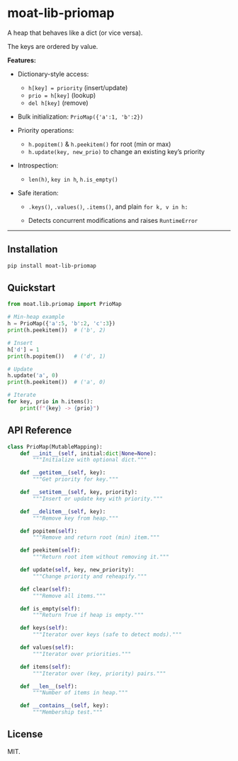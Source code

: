 
# moat-lib-priomap

A heap that behaves like a dict (or vice versa).

The keys are ordered by value.

**Features:**

* Dictionary-style access:

  * `h[key] = priority` (insert/update)
  * `prio = h[key]` (lookup)
  * `del h[key]` (remove)

* Bulk initialization: `PrioMap({'a':1, 'b':2})`

* Priority operations:

  * `h.popitem()` & `h.peekitem()` for root (min or max)
  * `h.update(key, new_prio)` to change an existing key’s priority

* Introspection:

  * `len(h)`, `key in h`, `h.is_empty()`

* Safe iteration:

  * `.keys()`, `.values()`, `.items()`, and plain `for k, v in h:`

  * Detects concurrent modifications and raises `RuntimeError`

---

## Installation

```bash
pip install moat-lib-priomap
```

## Quickstart

```python
from moat.lib.priomap import PrioMap

# Min-heap example
h = PrioMap({'a':5, 'b':2, 'c':3})
print(h.peekitem())  # ('b', 2)

# Insert
h['d'] = 1
print(h.popitem())   # ('d', 1)

# Update
h.update('a', 0)
print(h.peekitem())  # ('a', 0)

# Iterate
for key, prio in h.items():
    print(f"{key} -> {prio}")
```

## API Reference

```python
class PrioMap(MutableMapping):
    def __init__(self, initial:dict|None=None):
        """Initialize with optional dict."""

    def __getitem__(self, key):
        """Get priority for key."""

    def __setitem__(self, key, priority):
        """Insert or update key with priority."""

    def __delitem__(self, key):
        """Remove key from heap."""

    def popitem(self):
        """Remove and return root (min) item."""

    def peekitem(self):
        """Return root item without removing it."""

    def update(self, key, new_priority):
        """Change priority and reheapify."""

    def clear(self):
        """Remove all items."""

    def is_empty(self):
        """Return True if heap is empty."""

    def keys(self):
        """Iterator over keys (safe to detect mods)."""

    def values(self):
        """Iterator over priorities."""

    def items(self):
        """Iterator over (key, priority) pairs."""

    def __len__(self):
        """Number of items in heap."""

    def __contains__(self, key):
        """Membership test."""
```

## License

MIT.
